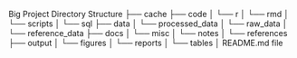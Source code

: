 
Big Project Directory Structure
├── cache
├── code
│ └── r
│ └── rmd
│ └── scripts
│ └── sql
├── data
│ └── processed_data
│ └── raw_data
│ └── reference_data
├── docs
│ └── misc
│ └── notes
│ └── references
├── output
│ └── figures
│ └── reports
│ └── tables
│ README.md file
